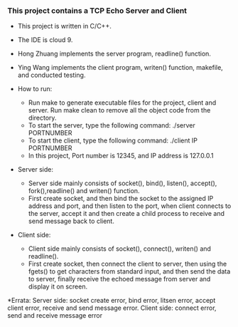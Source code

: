 ### This project contains a TCP Echo Server and Client
 
* This project is written in C/C++.

* The IDE is cloud 9.

* Hong Zhuang implements the server program, readline() function.
* Ying Wang implements the client program, writen() function, makefile, and conducted testing.

* How to run:
    * Run make to generate executable files for the project, client and server. Run make clean to remove all the 
object code from the directory. 
    * To start the server, type the following command: ./server PORTNUMBER
    * To start the client, type the following command: ./client IP PORTNUMBER
    * In this project, Port number is 12345, and IP address is 127.0.0.1

* Server side:
    * Server side mainly consists of socket(), bind(), listen(), accept(), fork(),readline() and writen() function.
    * First create socket, and then bind the socket to the assigned IP address and port, and then listen to the port, when client connects 
to the server, accept it and then create a child process to receive and send message back to client.

* Client side:
    * Client side mainly consists of socket(), connect(), writen() and readline().
    * First create socket, then connect the client to server, then using the fgets() to get characters from standard input, and then 
send the data to server, finally receive the echoed message from server and display it on screen.


*Errata:
Server side: socket create error, bind error, litsen error, accept client error, receive and send message error.
Client side: connect error, send and receive message error